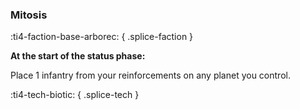 ### **Mitosis**
:ti4-faction-base-arborec:
{ .splice-faction }

**At the start of the status phase:** 

Place 1 infantry from your reinforcements on any planet you control.

:ti4-tech-biotic:
{ .splice-tech }
